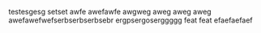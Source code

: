 testesgesg
setset
awfe
awefawfe
awgweg
aweg
aweg
aweg
awefawefwefserbserbserbsebr
ergpsergoserggggg
feat
feat
efaefaefaef